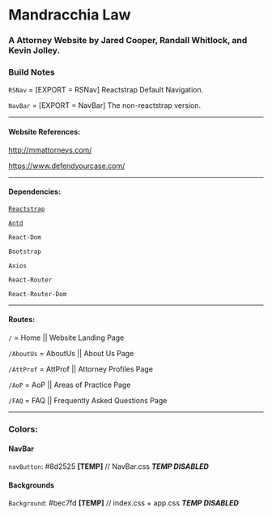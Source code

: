 # Mandracchia Law

### A Attorney Website by Jared Cooper, Randall Whitlock, and Kevin Jolley.

### Build Notes

`RSNav` = [EXPORT = RSNav] Reactstrap Default Navigation.

`NavBar` = [EXPORT = NavBar] The non-reactstrap version.

---

#### Website References:

http://mmattorneys.com/

https://www.defendyourcase.com/

---

#### Dependencies:

[`Reactstrap`](https://reactstrap.github.io/)

[`Antd`](https://ant.design/docs/react/introduce)

`React-Dom`

`Bootstrap`

`Axios`

`React-Router`

`React-Router-Dom`

---

#### Routes:

`/` = Home || Website Landing Page

`/AboutUs` = AboutUs || About Us Page

`/AttProf` = AttProf || Attorney Profiles Page

`/AoP` = AoP || Areas of Practice Page

`/FAQ` = FAQ || Frequently Asked Questions Page

---

### Colors:

#### NavBar

`navButton`: #8d2525 **[TEMP]** // NavBar.css **_TEMP DISABLED_**

#### Backgrounds

`Background`: #bec7fd **[TEMP]** // index.css + app.css **_TEMP DISABLED_**
